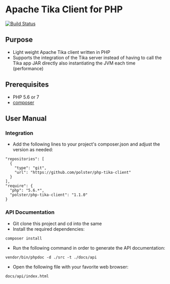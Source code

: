 Apache Tika Client for PHP
==========================

[![Build Status](https://travis-ci.org/polster/php-tika-client.svg?branch=master)](https://travis-ci.org/polster/php-tika-client)

## Purpose

* Light weight Apache Tika client written in PHP
* Supports the integration of the Tika server instead of having to call the Tika app JAR directly also instantiating the JVM each time (performance)

## Prerequisites

* PHP 5.6 or 7
* [composer](https://getcomposer.org/)

## User Manual

### Integration

* Add the following lines to your project's composer.json and adjust the version as needed:
```
"repositories": [
  {
    "type": "git",
    "url": "https://github.com/polster/php-tika-client"
  }
],
"require": {
  "php": "5.6.*",
  "polster/php-tika-client": "1.1.0"
}
```

### API Documentation

* Git clone this project and cd into the same
* Install the required dependencies:
```
composer install
```
* Run the following command in order to generate the API documentation:
```
vendor/bin/phpdoc -d ./src -t ./docs/api
```
* Open the following file with your favorite web browser:
```
docs/api/index.html
```